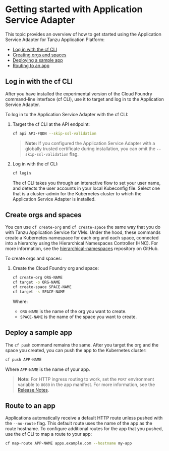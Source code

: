 # Getting started with Application Service Adapter

This topic provides an overview of how to get started using the Application Service Adapter for Tanzu Application Platform:

* [Log in with the cf CLI](#log-in)
* [Creating orgs and spaces](#create-orgs-spaces)
* [Deploying a sample app](#deploy-sample-app)
* [Routing to an app](#routing-sample-app)

## <a id="login"></a>Log in with the cf CLI

After you have installed the experimental version of the Cloud Foundry command-line interface (cf CLI), use it to target and log in to the Application Service Adapter.

To log in to the Application Service Adapter with the cf CLI:

1. Target the cf CLI at the API endpoint:

    ```bash
    cf api API-FQDN --skip-ssl-validation
    ```

    > **Note:**  If you configured the Application Service Adapter with a globally trusted certificate during installation, you can omit the `--skip-ssl-validation` flag.

1. Log in with the cf CLI:

    ```bash
    cf login
    ```

    The cf CLI takes you through an interactive flow to set your user name, and detects the user accounts in your local Kubeconfig file. Select one that is a cluster-admin for the Kubernetes cluster to which the Application Service Adapter is installed.

## <a id="create-orgs-spaces"></a>Create orgs and spaces

You can use `cf create-org` and `cf create-space` the same way that you do with Tanzu Application Service for VMs. Under the hood, these commands create a Kubernetes namespace for each org and each space, connected into a hierarchy using the Hierarchical Namespaces Controller (HNC). For more information, see the [hierarchical-namespaces](https://github.com/kubernetes-sigs/hierarchical-namespaces) repository on GitHub.

To create orgs and spaces:

1. Create the Cloud Foundry org and space:

    ```bash
    cf create-org ORG-NAME
    cf target -o ORG-NAME
    cf create-space SPACE-NAME
    cf target -s SPACE-NAME
    ```
    Where:

    - `ORG-NAME` is the name of the org you want to create.
    - `SPACE-NAME` is the name of the space you want to create.

## <a id="deploy-sample-app"></a>Deploy a sample app

The `cf push` command remains the same. After you target the org and the space you created, you can push the app to the Kubernetes cluster:

```bash
cf push APP-NAME
```
Where `APP-NAME` is the name of your app.

> **Note:** For HTTP ingress routing to work, set the `PORT` environment variable to `8080` in the app manifest. For more information, see the [Release Notes](release-notes.md).

## <a id="routing-sample-app"></a>Route to an app

Applications automatically receive a default HTTP route unless pushed with the `--no-route` flag. This default route uses the name of the app as the route hostname.
To configure additional routes for the app that you pushed, use the cf CLI to map a route to your app:

```bash
cf map-route APP-NAME apps.example.com --hostname my-app
```
